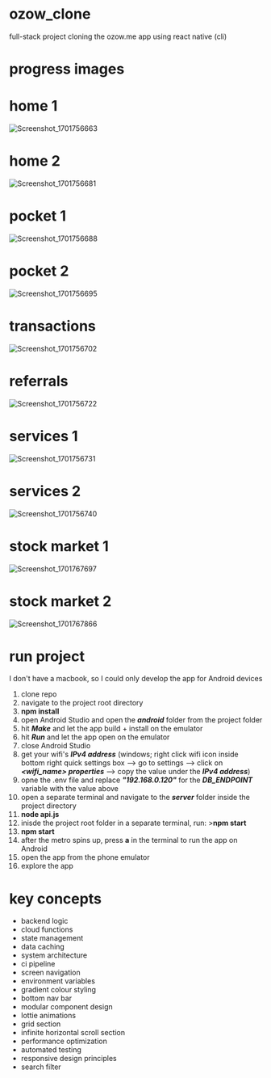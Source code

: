 # ozow_clone
full-stack project cloning the ozow.me app using react native (cli)

# progress images

# home 1
![Screenshot_1701756663](https://github.com/Salim-Ali-94/ozow_clone/assets/75537889/e479ba6c-69c0-435e-9a4f-6f19c6fcf335)
# home 2
![Screenshot_1701756681](https://github.com/Salim-Ali-94/ozow_clone/assets/75537889/a8cb0e92-2fba-4080-88f3-5e2ede2bcdf1)
# pocket 1
![Screenshot_1701756688](https://github.com/Salim-Ali-94/ozow_clone/assets/75537889/3e0bbca8-e491-488a-b588-5b39ed464781)
# pocket 2
![Screenshot_1701756695](https://github.com/Salim-Ali-94/ozow_clone/assets/75537889/a6fded43-6e89-4e2d-9986-a651c4101463)
# transactions
![Screenshot_1701756702](https://github.com/Salim-Ali-94/ozow_clone/assets/75537889/7f187a8b-63a6-4ccd-89e8-f341026008c1)
# referrals
![Screenshot_1701756722](https://github.com/Salim-Ali-94/ozow_clone/assets/75537889/7de43406-5aa7-4674-b975-e835e59cf034)
# services 1
![Screenshot_1701756731](https://github.com/Salim-Ali-94/ozow_clone/assets/75537889/34f46c48-0127-49c0-b02b-9150a54878a9)
# services 2
![Screenshot_1701756740](https://github.com/Salim-Ali-94/ozow_clone/assets/75537889/94886459-2b10-4204-90bc-5c1e0516e349)
# stock market 1
![Screenshot_1701767697](https://github.com/Salim-Ali-94/ozow_clone/assets/75537889/32498b5b-45e4-407c-bd65-8eaafa32bf0a)
# stock market 2
![Screenshot_1701767866](https://github.com/Salim-Ali-94/ozow_clone/assets/75537889/77067d9c-0315-4675-a026-fd0d227518fe)

# run project
I don't have a macbook, so I could only develop the app for Android devices

1. clone repo
2. navigate to the project root directory
3. **npm install**
4. open Android Studio and open the _**android**_ folder from the project folder
5. hit _**Make**_ and let the app build + install on the emulator
6. hit _**Run**_ and let the app open on the emulator
7. close Android Studio
8. get your wifi's _**IPv4 address**_ (windows; right click wifi icon inside bottom right quick settings box --> go to settings --> click on _**<wifi_name> properties**_ --> copy the value under the _**IPv4 address**_)
9. opne the .env file and replace _**"192.168.0.120"**_ for the _**DB_ENDPOINT**_ variable with the value above 
10. open a separate terminal and navigate to the _**server**_ folder inside the project directory
11. **node api.js**
12. inisde the project root folder in a separate terminal, run: >**npm start**
13. **npm start**
14. after the metro spins up, press **a** in the terminal to run the app on Android
15. open the app from the phone emulator
16. explore the app

# key concepts

- backend logic
- cloud functions
- state management
- data caching
- system architecture
- ci pipeline
- screen navigation
- environment variables
- gradient colour styling
- bottom nav bar
- modular component design
- lottie animations
- grid section
- infinite horizontal scroll section
- performance optimization
- automated testing
- responsive design principles
- search filter
